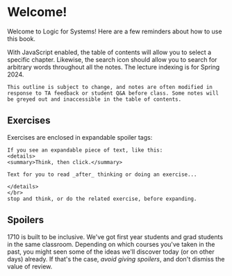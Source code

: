 # Welcome! 

Welcome to Logic for Systems! Here are a few reminders about how to use this book.

With JavaScript enabled, the table of contents will allow you to select a specific chapter. Likewise, the search icon should allow you to search for arbitrary words throughout all the notes. The lecture indexing is for Spring 2024. 

~~~admonish warning title="These notes are not final!" 
This outline is subject to change, and notes are often modified in response to TA feedback or student Q&A before class. Some notes will be greyed out and inaccessible in the table of contents.
~~~

## Exercises

Exercises are enclosed in expandable spoiler tags:

~~~admonish note title="Exercise Answers"
If you see an expandable piece of text, like this:
<details>
<summary>Think, then click.</summary>

Text for you to read _after_ thinking or doing an exercise...

</details>
</br>
stop and think, or do the related exercise, before expanding. 
~~~

## Spoilers

1710 is built to be inclusive. We've got first year students and grad students in the same classroom. Depending on which courses you've taken in the past, you might seen some of the ideas we'll discover today (or on other days) already. If that's the case, _avoid giving spoilers_, and don't dismiss the value of review.
